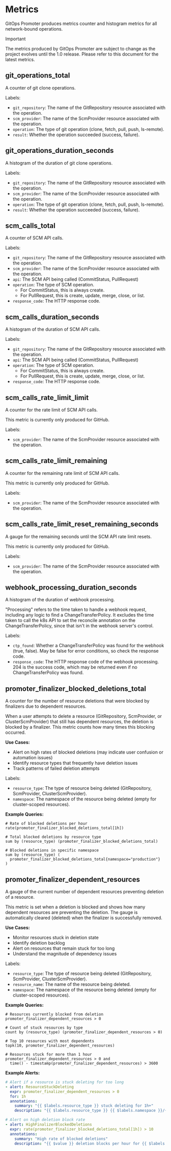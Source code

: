 # Metrics

GitOps Promoter produces metrics counter and histogram metrics for all network-bound operations.

> [!IMPORTANT]
> The metrics produced by GitOps Promoter are subject to change as the project evolves until the 1.0 release. 
> Please refer to this document for the latest metrics.

## git_operations_total

A counter of git clone operations.

Labels:

* `git_repository`: The name of the GitRepository resource associated with the operation.
* `scm_provider`: The name of the ScmProvider resource associated with the operation.
* `operation`: The type of git operation (clone, fetch, pull, push, ls-remote).
* `result`: Whether the operation succeeded (success, failure).

## git_operations_duration_seconds

A histogram of the duration of git clone operations.

Labels:

* `git_repository`: The name of the GitRepository resource associated with the operation.
* `scm_provider`: The name of the ScmProvider resource associated with the operation.
* `operation`: The type of git operation (clone, fetch, pull, push, ls-remote).
* `result`: Whether the operation succeeded (success, failure).

## scm_calls_total

A counter of SCM API calls.

Labels:

* `git_repository`: The name of the GitRepository resource associated with the operation.
* `scm_provider`: The name of the ScmProvider resource associated with the operation.
* `api`: The SCM API being called (CommitStatus, PullRequest)
* `operation`: The type of SCM operation.
  * For CommitStatus, this is always create.
  * For PullRequest, this is create, update, merge, close, or list.
* `response_code`: The HTTP response code.

## scm_calls_duration_seconds

A histogram of the duration of SCM API calls.

Labels:

* `git_repository`: The name of the GitRepository resource associated with the operation.
* `api`: The SCM API being called (CommitStatus, PullRequest)
* `operation`: The type of SCM operation.
  * For CommitStatus, this is always create.
  * For PullRequest, this is create, update, merge, close, or list.
* `response_code`: The HTTP response code.

## scm_calls_rate_limit_limit

A counter for the rate limit of SCM API calls.

This metric is currently only produced for GitHub.

Labels:

* `scm_provider`: The name of the ScmProvider resource associated with the operation.

## scm_calls_rate_limit_remaining

A counter for the remaining rate limit of SCM API calls.

This metric is currently only produced for GitHub.

Labels:

* `scm_provider`: The name of the ScmProvider resource associated with the operation.

## scm_calls_rate_limit_reset_remaining_seconds

A gauge for the remaining seconds until the SCM API rate limit resets.

This metric is currently only produced for GitHub.

Labels:

* `scm_provider`: The name of the ScmProvider resource associated with the operation.

## webhook_processing_duration_seconds

A histogram of the duration of webhook processing.

"Processing" refers to the time taken to handle a webhook request, including any logic to find a ChangeTransferPolicy.
It excludes the time taken to call the k8s API to set the reconcile annotation on the ChangeTransferPolicy, since that
isn't in the webhook server's control.

Labels:

* `ctp_found`: Whether a ChangeTransferPolicy was found for the webhook (true, false). May be false for error conditions, so check the response code.
* `response_code`: The HTTP response code of the webhook processing. 204 is the success code, which may be returned even if no ChangeTransferPolicy was found.

## promoter_finalizer_blocked_deletions_total

A counter for the number of resource deletions that were blocked by finalizers due to dependent resources.

When a user attempts to delete a resource (GitRepository, ScmProvider, or ClusterScmProvider) that still has dependent resources, the deletion is blocked by a finalizer. This metric counts how many times this blocking occurred.

**Use Cases:**
* Alert on high rates of blocked deletions (may indicate user confusion or automation issues)
* Identify resource types that frequently have deletion issues
* Track patterns of failed deletion attempts

Labels:

* `resource_type`: The type of resource being deleted (GitRepository, ScmProvider, ClusterScmProvider).
* `namespace`: The namespace of the resource being deleted (empty for cluster-scoped resources).

**Example Queries:**

```promql
# Rate of blocked deletions per hour
rate(promoter_finalizer_blocked_deletions_total[1h])

# Total blocked deletions by resource type
sum by (resource_type) (promoter_finalizer_blocked_deletions_total)

# Blocked deletions in specific namespace
sum by (resource_type) (
  promoter_finalizer_blocked_deletions_total{namespace="production"}
)
```

## promoter_finalizer_dependent_resources

A gauge of the current number of dependent resources preventing deletion of a resource.

This metric is set when a deletion is blocked and shows how many dependent resources are preventing the deletion. The gauge is automatically cleared (deleted) when the finalizer is successfully removed.

**Use Cases:**
* Monitor resources stuck in deletion state
* Identify deletion backlog
* Alert on resources that remain stuck for too long
* Understand the magnitude of dependency issues

Labels:

* `resource_type`: The type of resource being deleted (GitRepository, ScmProvider, ClusterScmProvider).
* `resource_name`: The name of the resource being deleted.
* `namespace`: The namespace of the resource being deleted (empty for cluster-scoped resources).

**Example Queries:**

```promql
# Resources currently blocked from deletion
promoter_finalizer_dependent_resources > 0

# Count of stuck resources by type
count by (resource_type) (promoter_finalizer_dependent_resources > 0)

# Top 10 resources with most dependents
topk(10, promoter_finalizer_dependent_resources)

# Resources stuck for more than 1 hour
promoter_finalizer_dependent_resources > 0 and 
  time() - timestamp(promoter_finalizer_dependent_resources) > 3600
```

**Example Alerts:**

```yaml
# Alert if a resource is stuck deleting for too long
- alert: ResourceStuckDeleting
  expr: promoter_finalizer_dependent_resources > 0
  for: 1h
  annotations:
    summary: "{{ $labels.resource_type }} stuck deleting for 1h+"
    description: "{{ $labels.resource_type }} {{ $labels.namespace }}/{{ $labels.resource_name }} is blocked by {{ $value }} dependent resources"

# Alert on high deletion block rate
- alert: HighFinalizerBlockedDeletions
  expr: rate(promoter_finalizer_blocked_deletions_total[1h]) > 10
  annotations:
    summary: "High rate of blocked deletions"
    description: "{{ $value }} deletion blocks per hour for {{ $labels.resource_type }}"
```
